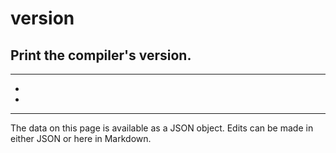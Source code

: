 <!-- Important! Do not modify comment blocks. They are necessary for the transformer to work properly -->

<!-- title -->
# version

<!-- shortDescription -->
Print the compiler's version.
---

<!-- extendedDescription -->

---

<!-- references -->
- []()
- []()
---

<!-- footer -->
The data on this page is available as a JSON object. Edits can be made in either JSON or here in Markdown.
